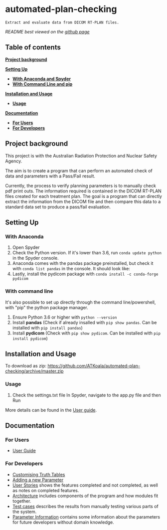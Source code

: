 # automated-plan-checking

`Extract and evaluate data from DICOM RT-PLAN files.`

*README best viewed on the [github page](https://github.com/ATKoala/automated-plan-checking)*

## Table of contents

[**Project background**](#project-background)

[**Setting Up**](#setting-up)

- [**With Anaconda and Spyder**](#with-anaconda)
- [**With Command Line and pip**](#with-command-line)

[**Installation and Usage**](#installation-and-usage)
  
- [**Usage**](#usage)

[**Documentation**](#documentation)

- [**For Users**](#for-users)
- [**For Developers**](#for-developers)

## Project background

This project is with the Australian Radiation Protection and Nuclear Safety Agency.

The aim is to create a program that can perform an automated check of data and parameters with a Pass/Fail result.

Currently, the process to verify planning parameters is to manually check pdf print outs. The information required is contained in the DICOM RT-PLAN files created for each treatment plan. The goal is a program that can directly extract the information from the DICOM file and then compare this data to a standard data set to produce a pass/fail evaluation.

## Setting Up

### With Anaconda

1. Open Spyder
2. Check the Python version. If it's lower than 3.6, run `conda update python` in the Spyder console.
3. Anaconda comes with the pandas package preinstalled, but check it with `conda list pandas` in the console. It should look like:
4. Lastly, install the pydicom package with `conda install -c conda-forge pydicom`

### With command line

It's also possible to set up directly through the command line/powershell, with "pip" the python package manager.

1. Ensure Python 3.6 or higher with `python --version`
2. Install **pandas** (Check if already insalled with `pip show pandas`. Can be installed with `pip install pandas`)
3. Install **pydicom** (Check with `pip show pydicom`. Can be installed with `pip install pydicom`)

## Installation and Usage

To download as zip: <https://github.com/ATKoala/automated-plan-checking/archive/master.zip>

### Usage

1. Check the settings.txt file
In Spyder, navigate to the app.py file and then Run

More details can be found in the [User guide](docs/User-Guide.pdf).

## Documentation

### For Users

- [User Guide](docs/User-Guide.pdf)

### For Developers

- [Customising Truth Tables](docs/Writing-Truth-Tables.pdf)
- [Adding a new Parameter](docs/Adding-Parameters.pdf)
- [User Stories](docs/User-Stories.pdf) shows the features completed and not completed, as well as notes on completed features.
- [Architecture](docs/System-Design-and-Architecture.pdf) includes components of the program and how modules fit together.
- [Test cases](docs/Test-Cases.pdf) describes the results from manually testing various parts of the system.
- [Parameter Information](docs/Parameter-Information.pdf) contains some information about the parameters for future developers without domain knowledge.
